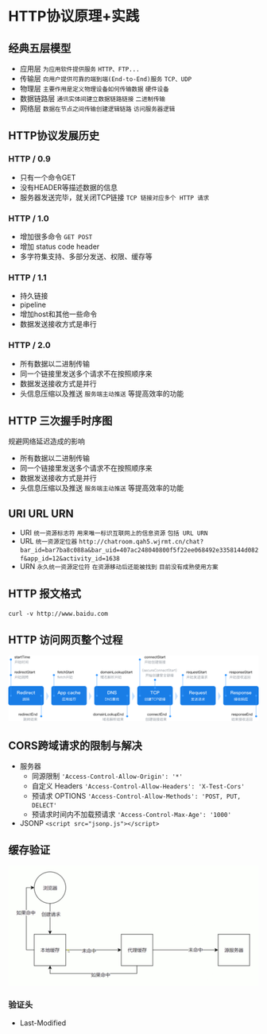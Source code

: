 # HTTP协议原理+实践

## 经典五层模型
* 应用层 `为应用软件提供服务` `HTTP、FTP...`
* 传输层 `向用户提供可靠的端到端(End-to-End)服务` `TCP、UDP`
* 物理层 `主要作用是定义物理设备如何传输数据` `硬件设备`
* 数据链路层 `通讯实体间建立数据链路链接` `二进制传输`
* 网络层 `数据在节点之间传输创建逻辑链路` `访问服务器逻辑`

## HTTP协议发展历史
### HTTP / 0.9
* 只有一个命令GET
* 没有HEADER等描述数据的信息
* 服务器发送完毕，就关闭TCP链接 `TCP 链接对应多个 HTTP 请求`
### HTTP / 1.0
* 增加很多命令 `GET POST`
* 增加 status code header
* 多字符集支持、多部分发送、权限、缓存等
### HTTP / 1.1
* 持久链接
* pipeline
* 增加host和其他一些命令
* 数据发送接收方式是串行
### HTTP / 2.0
* 所有数据以二进制传输
* 同一个链接里发送多个请求不在按照顺序来
* 数据发送接收方式是并行
* 头信息压缩以及推送 `服务端主动推送` 等提高效率的功能

## HTTP 三次握手时序图
规避网络延迟造成的影响
* 所有数据以二进制传输
* 同一个链接里发送多个请求不在按照顺序来
* 数据发送接收方式是并行
* 头信息压缩以及推送 `服务端主动推送` 等提高效率的功能

## URI URL URN
* URI `统一资源标志符` `用来唯一标识互联网上的信息资源` `包括 URL URN`
* URL `统一资源定位器` `http://chatroom.qah5.wjrmt.cn/chat?bar_id=bar7ba8c088a&bar_uid=407ac248040800f5f22ee068492e3358144d082f&app_id=12&activity_id=1638`
* URN `永久统一资源定位符` `在资源移动后还能被找到` `目前没有成熟使用方案`

## HTTP 报文格式
`curl -v http://www.baidu.com`

## HTTP 访问网页整个过程
![访问网页整个过程](section3.png)

## CORS跨域请求的限制与解决 
* 服务器 
  * 同源限制 `'Access-Control-Allow-Origin': '*'`
  * 自定义 Headers `'Access-Control-Allow-Headers': 'X-Test-Cors'`
  * 预请求 OPTIONS `'Access-Control-Allow-Methods': 'POST, PUT, DELECT'`
  * 预请求时间内不加载预请求 `'Access-Control-Max-Age': '1000'`
* JSONP `<script src="jsonp.js"></script>`

## 缓存验证
![访问网页整个过程](cache.png)
### 验证头
* Last-Modified 